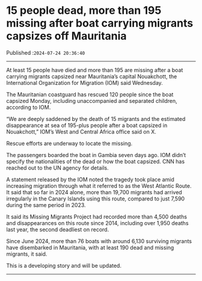 # 15 people dead, more than 195 missing after boat carrying migrants capsizes off Mauritania

Published :`2024-07-24 20:36:40`

---

At least 15 people have died and more than 195 are missing after a boat carrying migrants capsized near Mauritania’s capital Nouakchott, the International Organization for Migration (IOM) said Wednesday.

The Mauritanian coastguard has rescued 120 people since the boat capsized Monday, including unaccompanied and separated children, according to IOM.

“We are deeply saddened by the death of 15 migrants and the estimated disappearance at sea of 195-plus people after a boat capsized in Nouakchott,” IOM’s West and Central Africa office said on X.

Rescue efforts are underway to locate the missing.

The passengers boarded the boat in Gambia seven days ago. IOM didn’t specify the nationalities of the dead or how the boat capsized. CNN has reached out to the UN agency for details.

A statement released by the IOM noted the tragedy took place amid increasing migration through what it referred to as the West Atlantic Route. It said that so far in 2024 alone, more than 19,700 migrants had arrived irregularly in the Canary Islands using this route, compared to just 7,590 during the same period in 2023.

It said its Missing Migrants Project had recorded more than 4,500 deaths and disappearances on this route since 2014, including over 1,950 deaths last year, the second deadliest on record.

Since June 2024, more than 76 boats with around 6,130 surviving migrants have disembarked in Mauritania, with at least 190 dead and missing migrants, it said.

This is a developing story and will be updated.

---

